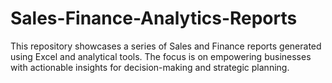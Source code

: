 # Sales-Finance-Analytics-Reports
This repository showcases a series of Sales and Finance reports generated using Excel and analytical tools. The focus is on empowering businesses with actionable insights for decision-making and strategic planning.
